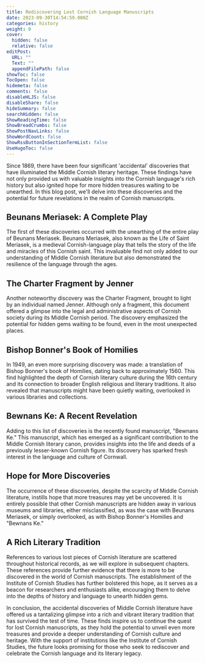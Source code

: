 ```yaml
---
title: Rediscovering Lost Cornish Language Manuscripts
date: 2023-09-30T14:54:59.000Z
categories: history
weight: 0
cover:
  hidden: false
  relative: false
editPost:
  URL: ""
  Text: ""
  appendFilePath: false
showToc: false
TocOpen: false
hidemeta: false
comments: false
disableHLJS: false
disableShare: false
hideSummary: false
searchHidden: false
ShowReadingTime: false
ShowBreadCrumbs: false
ShowPostNavLinks: false
ShowWordCount: false
ShowRssButtonInSectionTermList: false
UseHugoToc: false
---
```



Since 1869, there have been four significant 'accidental' discoveries that have illuminated the Middle Cornish literary heritage. These findings have not only provided us with valuable insights into the Cornish language's rich history but also ignited hope for more hidden treasures waiting to be unearthed. In this blog post, we'll delve into these discoveries and the potential for future revelations in the realm of Cornish manuscripts.

## Beunans Meriasek: A Complete Play

The first of these discoveries occurred with the unearthing of the entire play of Beunans Meriasek. Beunans Meriasek, also known as the Life of Saint Meriasek, is a medieval Cornish-language play that tells the story of the life and miracles of this Cornish saint. This invaluable find not only added to our understanding of Middle Cornish literature but also demonstrated the resilience of the language through the ages.

## The Charter Fragment by Jenner

Another noteworthy discovery was the Charter Fragment, brought to light by an individual named Jenner. Although only a fragment, this document offered a glimpse into the legal and administrative aspects of Cornish society during its Middle Cornish period. The discovery emphasized the potential for hidden gems waiting to be found, even in the most unexpected places.

## Bishop Bonner's Book of Homilies

In 1949, an even more surprising discovery was made: a translation of Bishop Bonner's book of Homilies, dating back to approximately 1560. This find highlighted the depth of Cornish literary culture during the 16th century and its connection to broader English religious and literary traditions. It also revealed that manuscripts might have been quietly waiting, overlooked in various libraries and collections.

## Bewnans Ke: A Recent Revelation

Adding to this list of discoveries is the recently found manuscript, "Bewnans Ke." This manuscript, which has emerged as a significant contribution to the Middle Cornish literary canon, provides insights into the life and deeds of a previously lesser-known Cornish figure. Its discovery has sparked fresh interest in the language and culture of Cornwall.

## Hope for More Discoveries

The occurrence of these discoveries, despite the scarcity of Middle Cornish literature, instills hope that more treasures may yet be uncovered. It is entirely possible that other Cornish manuscripts are hidden away in various museums and libraries, either misclassified, as was the case with Beunans Meriasek, or simply overlooked, as with Bishop Bonner's Homilies and "Bewnans Ke."

## A Rich Literary Tradition

References to various lost pieces of Cornish literature are scattered throughout historical records, as we will explore in subsequent chapters. These references provide further evidence that there is more to be discovered in the world of Cornish manuscripts. The establishment of the Institute of Cornish Studies has further bolstered this hope, as it serves as a beacon for researchers and enthusiasts alike, encouraging them to delve into the depths of history and language to unearth hidden gems.

In conclusion, the accidental discoveries of Middle Cornish literature have offered us a tantalizing glimpse into a rich and vibrant literary tradition that has survived the test of time. These finds inspire us to continue the quest for lost Cornish manuscripts, as they hold the potential to unveil even more treasures and provide a deeper understanding of Cornish culture and heritage. With the support of institutions like the Institute of Cornish Studies, the future looks promising for those who seek to rediscover and celebrate the Cornish language and its literary legacy.
